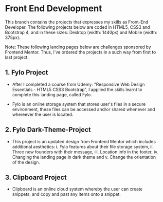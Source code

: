 # Front End Development #

This branch contains the projects that expresses my skills as Front-End Developer. The following projects below are coded in HTML5, CSS3 and Bootstrap 4, and in these sizes: Desktop (width: 1440px) and Mobile (width: 375px).

Note: These following landing pages below are challenges sponsored by Frontend Mentor. Thus, I've ordered the projects in a such way from first to last project.

## 1. Fylo Project ##
- After I completed a course from Udemy: "Responsive Web Design Essentials - HTML5 CSS3 Bootstrap", I applied the skills learnt to complete this landing page, called Fylo.

- Fylo is an online storage system that stores user's files in a secure environment, these files can be accessed and/or shared whenever and whereever the user is located. 
 
## 2. Fylo Dark-Theme-Project ##
- This project is an updated design from Frontend Mentor which includes additional aesthetics: 
       i. Fylo features about their file storage system,
       ii. Three new founders with their message, 
       iii. Location info in the footer, 
       iv. Changing the landing page in dark theme and 
       v. Change the orientation of the design.
       
## 3. Clipboard Project ##
- Clipboard is an online cloud system whereby the user can create snippets, and copy and past any items onto a snippet. 




